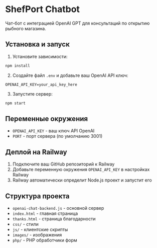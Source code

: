 # ShefPort Chatbot

Чат-бот с интеграцией OpenAI GPT для консультаций по открытию рыбного магазина.

## Установка и запуск

1. Установите зависимости:
```bash
npm install
```

2. Создайте файл `.env` и добавьте ваш OpenAI API ключ:
```
OPENAI_API_KEY=your_api_key_here
```

3. Запустите сервер:
```bash
npm start
```

## Переменные окружения

- `OPENAI_API_KEY` - ваш ключ API OpenAI
- `PORT` - порт сервера (по умолчанию 3001)

## Деплой на Railway

1. Подключите ваш GitHub репозиторий к Railway
2. Добавьте переменную окружения `OPENAI_API_KEY` в настройках Railway
3. Railway автоматически определит Node.js проект и запустит его

## Структура проекта

- `openai-chat-backend.js` - основной сервер
- `index.html` - главная страница
- `thanks.html` - страница благодарности
- `css/` - стили
- `js/` - клиентские скрипты
- `images/` - изображения
- `php/` - PHP обработчики форм 